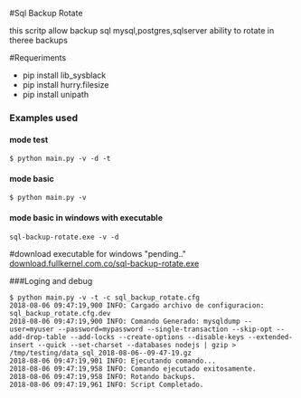 #Sql Backup Rotate

this scritp allow backup sql mysql,postgres,sqlserver ability to rotate in theree backups



#Requeriments
* pip install lib_sysblack
* pip install hurry.filesize
* pip install unipath



### Examples used

#### mode test
```
$ python main.py -v -d -t
```

#### mode basic
```
$ python main.py -v
```

#### mode basic in windows with executable
```:
sql-backup-rotate.exe -v -d
```



#download executable for windows "pending.."
[download.fullkernel.com.co/sql-backup-rotate.exe](http://download.fullkernel.com.co/sql_backup_rotate.exe)


###Loging and debug

```
$ python main.py -v -t -c sql_backup_rotate.cfg
2018-08-06 09:47:19,900 INFO: Cargado archivo de configuracion: sql_backup_rotate.cfg.dev
2018-08-06 09:47:19,900 INFO: Comando Generado: mysqldump --user=myuser --password=mypassword --single-transaction --skip-opt --add-drop-table --add-locks --create-options --disable-keys --extended-insert --quick --set-charset --databases nodejs | gzip > /tmp/testing/data_sql_2018-08-06--09-47-19.gz
2018-08-06 09:47:19,901 INFO: Ejecutando comando...
2018-08-06 09:47:19,958 INFO: Comando ejecutado exitosamente.
2018-08-06 09:47:19,958 INFO: Rotando backups.
2018-08-06 09:47:19,961 INFO: Script Completado.

```
